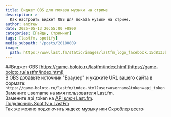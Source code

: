 ```yaml
---
title: Виджет OBS для показа музыки на стриме
description: >-
  Как настроить виджет OBS для показа музыки на стриме.
author: andrew
date: 2025-05-13 20:55:00 +0800
categories: [Гайды, Стриминг]
tags: [lastfm, spotify]
media_subpath: '/posts/20180809'
image:
  path: https://www.last.fm/static/images/lastfm_logo_facebook.15d8133be114.png
---
```


##Виджет OBS
[https://game-boloto.ru/lastfm/index.html](https://game-boloto.ru/lastfm/index.html)  
 В OBS добавьте источник "Браузер" и укажите URL вашего сайта в формате:  
 ```https://game-boloto.ru/lastfm/index.html?user=username&token=api_token```  
 Замените username на имя пользователя Last.fm.  
 Замените api_token на [API ключ Last.fm](https://www.last.fm/ru/api/authentication).  
 [Подключить Spotify к LastFm](https://www.last.fm/settings/applications)  
 Так же можно подключить яндекс музыку или [Скроблер всего](https://chromewebstore.google.com/detail/web-scrobbler/hhinaapppaileiechjoiifaancjggfjm)